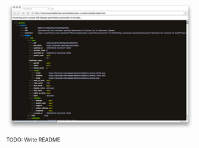 ![screenshot](http://github.com/quickredfox/jason-o-toole/raw/master/screenshot.png "Screenshot")


TODO: Write README